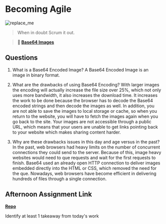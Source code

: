 # Becoming Agile

![replace_me](https://codeworks.blob.core.windows.net/public/assets/img/illustrations/placeholder.svg)

> When in doubt Scrum it out.

> **📖 [Base64 Images](https://codeworksacademy.com/fs-student-guide/resources/wk8-9/06-Base64)**

## Questions

1. What is a Base64 Encoded Image?
   A Base64 Encoded Image is an image in binary format.

2. What are the drawbacks of using Base64 Encoding?
   With larger images the encoding will actually increase the file size over 25%, which not only uses more bandwidth, it also increases the download time. It increases the work to be done because the browser has to decode the Base64 encoded strings and then decode the images as well. In addition, you are not able to save the images to local storage or cache, so when you return to the website, you will have to fetch the images again when you go back to the site. Your images are not accessible through a public URL, which means that your users are unable to get links pointing back to your website which makes sharing content harder.

3. Why are these drawbacks issues in this day and age versus in the past?
   In the past, web browsers had heavy limits on the number of concurrent connections they could send to the server. Because of this, image heavy websites would need to que requests and wait for the first requests to finish. Base64 used an already open HTTP connection to deliver images embedded directly into the HTML or CSS, which removed the need for the que. Nowadays, web browsers have become efficient in delivering hundreds of files through a single connection.

## Afternoon Assignment Link

**[Repo](https://github.com/kaylacammack/<ASSIGNMENT_REPO>)**

Identify at least 1 takeaway from today's work
